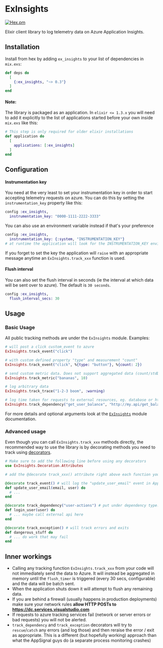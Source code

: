 # ExInsights

[![Hex.pm](https://img.shields.io/hexpm/v/ex_insights.svg?style=flat-square&colorB=6e347e)](https://hex.pm/packages/ex_insights)

Elixir client library to log telemetry data on Azure Application Insights.

## Installation

Install from hex by adding `ex_insights` to your list of dependencies in `mix.exs`:

```elixir
def deps do
  [
    {:ex_insights, "~> 0.3"}
  ]
end
```

#### Note:
The library is packaged as an application. In `elixir <= 1.3.x` you will need to add it explicitly to the list of
applications started before your own inside `mix.exs` like this:

```elixir
# This step is only required for older elixir installations
def application do
  [
    applications: [:ex_insights]
  ]
end
```

## Configuration

#### Instrumentation key
You need at the very least to set your instrumentation key in order to start accepting telemetry requests
on azure. You can do this by setting the `instrumentation_key` property like this:

```elixir
config :ex_insights,
  instrumentation_key: "0000-1111-2222-3333"
```

You can also use an environment variable instead if that's your preference

```elixir
config :ex_insights,
  instrumentation_key: {:system, "INSTRUMENTATION_KEY"}
# at runtime the application will look for the INSTRUMENTATION_KEY environment variable
```

If you forget to set the key the application will `raise` with an appropriate message anytime an `ExInsights.track_xxx` function is used.

#### Flush interval
You can also set the flush interval in seconds (ie the interval at which data will be sent over to azure). The default is `30 seconds`.

```elixir
config :ex_insights,
  flush_interval_secs: 30
```

## Usage

### Basic Usage

All public tracking methods are under the `ExInsights` module. Examples:

```elixir
# will post a click custom_event to azure
ExInsights.track_event("click")

# with custom defined property "type" and measurement "count"
ExInsights.track_event("click", %{type: "button"}, %{count: 2})

# send custom metric data. Does not support aggregated data (count/stdDev, min, max)
ExInsights.track_metric("bananas", 10)

# log arbitrary data
ExInsights.track_trace("1-2-3 boom", :warning)

# log time taken for requests to external resources, eg. database or http service calls
ExInsights.track_dependency("get_user_balance", "http://my.api/get_balance/aviator1", 1500, true, "user", "my.api")
```

For more details and optional arguments look at the [`ExInsights`](https://hexdocs.pm/ex_insights/ExInsights.html) module documentation.

### Advanced usage

Even though you can call `ExInsights.track_xxx` methods directly, the recommended way to use the library is by decorating methods you need to track using [decorators](https://github.com/arjan/decorator).

```elixir
# Make sure to add the following line before using any decorators
use ExInsights.Decoration.Attributes

# add the @decorate track_xxx() attribute right above each function you need to track

@decorate track_event() # will log the "update_user_email" event in AppInsights on funtion entry
def update_user_email(email, user) do
  # ...
end

@decorate track_dependency("user-actions") # put under dependency type:user-actions in AppInsights UI
def login_user(user) do
  # ... maybe call external api here
end

@decorate track_exception() # will track errors and exits
def dangerous_stuff do
  # ... do work that may fail
end
```

## Inner workings
* Calling any tracking function `ExInsights.track_xxx` from your code will not immediately send the data to Azure. It will instead be aggregated in memory until the `flush_timer` is triggered (every 30 secs, configurable) and the data will be batch sent.
* When the application shuts down it will attempt to flush any remaining data.
* If you are behind a firewall (usually happens in production deployments) make sure your network rules **allow HTTP POSTs to https://dc.services.visualstudio.com**
* If requests to azure tracking services fail (network or server errors or bad requests) you will not be alerted.
* `track_dependency` and `track_exception` decorators will try to `rescue`/`catch` any errors (and log those) and then reraise the error / exit as appropriate. This is a different (but hopefully working) approach than what the AppSignal guys do (a separate process monitoring crashes)
